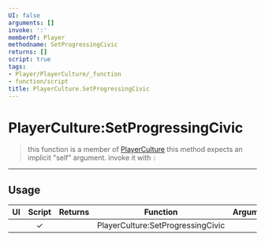 ```yaml
---
UI: false
arguments: []
invoke: ':'
memberOf: Player
methodname: SetProgressingCivic
returns: []
script: true
tags:
- Player/PlayerCulture/_function
- function/script
title: PlayerCulture.SetProgressingCivic
---
```

# PlayerCulture:SetProgressingCivic
> this function is a member of [PlayerCulture](civ-6/lua/PlayerCulture.md)
> this method expects an implicit "self" argument. invoke it with `:`
-----
## Usage
|  UI | Script | Returns | Function | Arguments |
|:---:|:------:|-------:|:--------:|:---------|
| |✓||PlayerCulture:SetProgressingCivic||
